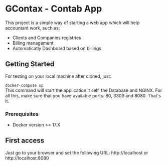 # GContax - Contab App

This project is a simple way of starting a web app which will help accountant work, such as:
- Clients and Companies registries
- Billing management
- Automaticatly Dashboard based on billings

## Getting Started

For testing on your local machine after cloned, just:  

`docker-compose up`  
    This command will start the application it self, the Database and NGINX. For all this, make sure that you have available ports: 80, 3309 and 8080. That's it.

### Prerequisites

- Docker version >= 17.X


## First access

Just go to your browser and set the following URL: http://localhost or http://localhost:8080
